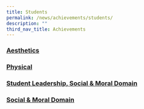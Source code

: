 ```yaml
---
title: Students
permalink: /news/achievements/students/
description: ""
third_nav_title: Achievements
---
```

### [Aesthetics](/news/achievements/students/aesthetics/)
### [Physical](/news/achievements/students/physical/)
### [Student Leadership, Social & Moral Domain](/news/achievements/students/student-leadership-social-n-moral-domain/)
### [Social & Moral Domain](/news/achievements/students/cognitive/)

